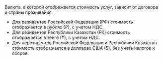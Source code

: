 Валюта, в которой отображается стоимость услуг, зависит от договора и страны проживания:
* Для резидентов Российской Федерации (РФ) стоимость отображается в рублях (₽), с учетом НДС.
* Для резидентов Республики Казахстан (РК) стоимость отображается в тенге (₸), с учетом НДС.
* Для нерезидентов Российской Федерации и Республики Казахстан стоимость отображается в долларах США ($), без учета налогов и сборов.
